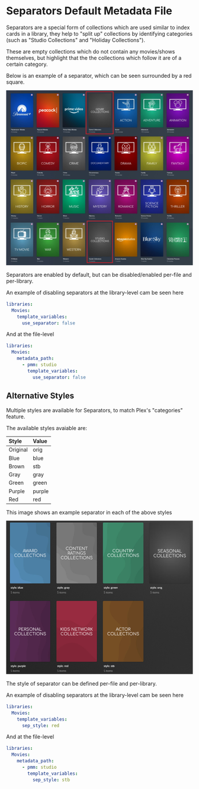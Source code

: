 # Separators Default Metadata File

Separators are a special form of collections which are used similar to index cards in a library, they help to "split up" collections by identifying categories (such as "Studio Collections" and "Holiday Collections").

These are empty collections which do not contain any movies/shows themselves, but highlight that the the collections which follow it are of a certain category.

Below is an example of a separator, which can be seen surrounded by a red square.

![](images/separators.jpg)

Separators are enabled by default, but can be disabled/enabled per-file and per-library.

An example of disabling separators at the library-level cam be seen here

```yaml
libraries:
  Movies:
    template_variables:
      use_separator: false
```

And at the file-level

```yaml
libraries:
  Movies:
    metadata_path:
      - pmm: studio
        template_variables:
          use_separator: false
```

## Alternative Styles

Multiple styles are available for Separators, to match Plex's "categories" feature.

The available styles avaiable are:

| Style           | Value  |
|:----------------|:-------|
| Original        | orig   |
| Blue            | blue   |
| Brown           | stb    |
| Gray            | gray   |
| Green           | green  |
| Purple          | purple |
| Red             | red    |

This image shows an example separator in each of the above styles

![](images/separators2.jpg)

The style of separator can be defined per-file and per-library.

An example of disabling separators at the library-level cam be seen here

```yaml
libraries:
  Movies:
    template_variables:
      sep_style: red
```

And at the file-level

```yaml
libraries:
  Movies:
    metadata_path:
      - pmm: studio
        template_variables:
          sep_style: stb
```



